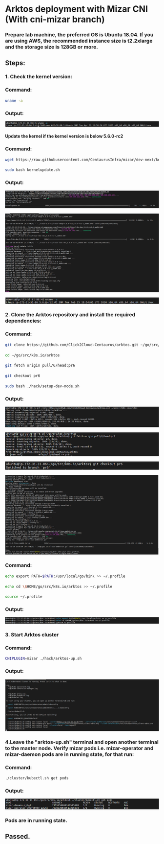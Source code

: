# Arktos deployment with Mizar CNI (With cni-mizar branch)
### Prepare lab machine, the preferred OS is Ubuntu 18.04. If you are using AWS, the recommended instance size is t2.2xlarge and the storage size is 128GB or more.

## Steps:

### 1. Check the kernel version:

### Command:
```bash
uname -a
```
### Output:
![](images/img_1.png)

#### Update the kernel if the kernel version is below 5.6.0-rc2

### Command:
```bash
wget https://raw.githubusercontent.com/CentaurusInfra/mizar/dev-next/kernelupdate.sh

sudo bash kernelupdate.sh
```
### Output:
![](images/img_2.png)

![](images/img_3.png)

![](images/img_4.png)

### 2. Clone the Arktos repository and install the required dependencies:
### Command:
```bash
git clone https://github.com/Click2Cloud-Centaurus/arktos.git ~/go/src/k8s.io/arktos

cd ~/go/src/k8s.io/arktos

git fetch origin pull/6/head:pr6

git checkout pr6

sudo bash ./hack/setup-dev-node.sh
```
### Output:
![](images/img_5.png)

![](images/img_6.png)

![](images/img_7.png)

![](images/img_8.png)

### Command:
```bash
echo export PATH=$PATH:/usr/local/go/bin\ >> ~/.profile

echo cd \$HOME/go/src/k8s.io/arktos >> ~/.profile

source ~/.profile
```
### Output:
![](images/img_9.png)

### 3. Start Arktos cluster
### Command:
``` bash
CNIPLUGIN=mizar ./hack/arktos-up.sh
```
### Output:
![](images/img_10.png)

### 4.Leave the "arktos-up.sh" terminal and open another terminal to the master node. Verify mizar pods i.e. mizar-operator and mizar-daemon pods are in running state, for that run:
### Command:
```bash
./cluster/kubectl.sh get pods
```
### Output:
![](images/img_11.png)

### Pods are in running state. 
## Passed.

